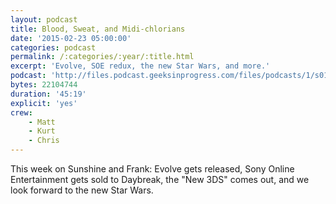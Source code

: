 ```yaml
---
layout: podcast
title: Blood, Sweat, and Midi-chlorians
date: '2015-02-23 05:00:00'
categories: podcast
permalink: /:categories/:year/:title.html
excerpt: 'Evolve, SOE redux, the new Star Wars, and more.'
podcast: 'http://files.podcast.geeksinprogress.com/files/podcasts/1/s01e31_BloodSweatAndMidichlorians.mp3'
bytes: 22104744
duration: '45:19'
explicit: 'yes'
crew:
    - Matt
    - Kurt
    - Chris
---
```


This week on Sunshine and Frank: Evolve gets released, Sony Online Entertainment gets sold to Daybreak, the "New 3DS" comes out, and we look forward to the new Star Wars.
